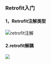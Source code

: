 ### Retrofit入门

#### 1，Retrofit注解类型

![retrofit注解](https://mkdown-1256191338.cos.ap-beijing.myqcloud.com//mkdown20200323145602.png)

#### 2.retrofit解耦

<img src="https://mkdown-1256191338.cos.ap-beijing.myqcloud.com//mkdown20200324105058.png" style="zoom:90%;" />


